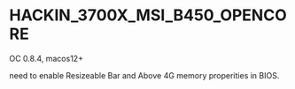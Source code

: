 # HACKIN_3700X_MSI_B450_OPENCORE
OC 0.8.4, macos12+

need to enable  Resizeable Bar and Above 4G memory properities in BIOS.
